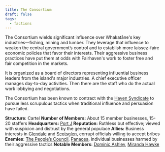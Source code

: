 ```yaml
---
title: The Consortium
draft: false
tags:
  - factions
---
```

The Consortium wields significant influence over Whakatāne's key industries—fishing, mining and lumber. They leverage that influence to weaken the central government’s control and to establish more laissez-faire economic policies that favor their interests. Their aggressive business practices have put them at odds with Fairhaven's work to foster free and fair competition in the markets.

It is organized as a board of directors representing influential business leaders from the island's major industries. A chief executive officer manages day-to-day activities. Then there are the staff who do the actual work lobbying and negotiations.

The Consortium has been known to contract with the [Haven Syndicate](the-haven-syndicate) to pursue less scrupulous tactics when traditional influence and persuasion have failed. 

**Structure:** Cartel
**Number of Members:** About 15 member businesses, 15-20 staffers
**Headquarters:** [Port J](port-j.md)
**Reputation:** Ruthless but effective; viewed with suspicion and distrust by the general populace
**Allies:** Business interests in [Glendale](glendale.md) and [Scotsglen](scotsglen.md), corrupt officials willing to accept bribes
**Enemies:** [The People’s Council](the-peoples-council.md), [Panacea](panacea.md), individual businesses harmed by their aggressive tactics
**Notable Members:** [Dominic Ashley](dominic-ashley.md), [Miranda Hawke](miranda-hawke.md)
